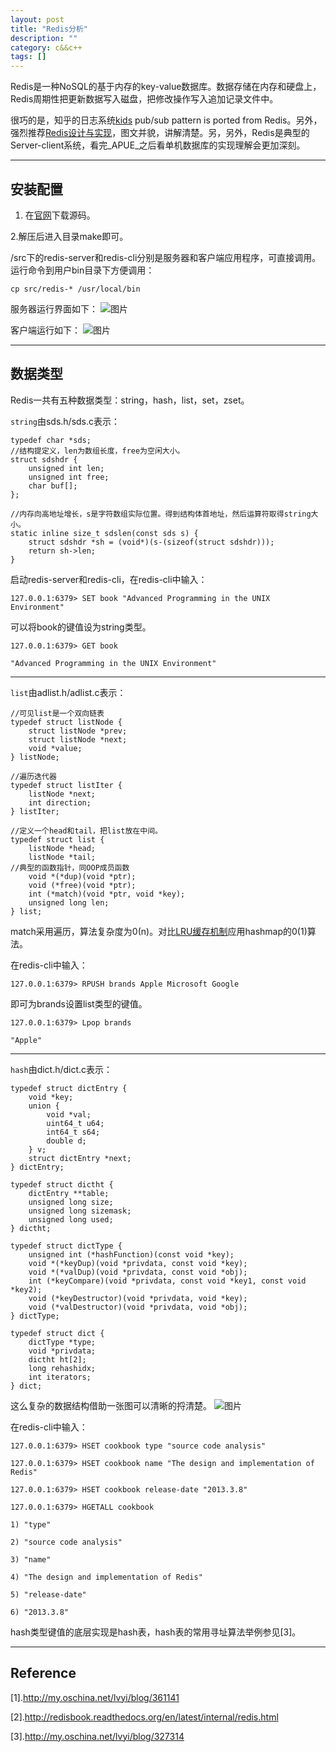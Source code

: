 ```yaml
---
layout: post
title: "Redis分析"
description: ""
category: c&&c++
tags: []
---
```


Redis是一种NoSQL的基于内存的key-value数据库。数据存储在内存和硬盘上，Redis周期性把更新数据写入磁盘，把修改操作写入追加记录文件中。

很巧的是，知乎的日志系统[kids](https://github.com/zhihu/kids) pub/sub pattern is ported from Redis。另外，强烈推荐[Redis设计与实现](http://redisbook.com/)，图文并貌，讲解清楚。另，另外，Redis是典型的Server-client系统，看完_APUE_之后看单机数据库的实现理解会更加深刻。


----------------------------------------------

## 安装配置
1. 在[官网](http://redis.io/download)下载源码。

2.解压后进入目录make即可。

/src下的redis-server和redis-cli分别是服务器和客户端应用程序，可直接调用。运行命令到用户bin目录下方便调用：

`cp src/redis-* /usr/local/bin`

服务器运行界面如下：
![图片](/assets/images/redis-1.png)

客户端运行如下：
![图片](/assets/images/redis-2.png)

-----------------------------------------------------

## 数据类型
Redis一共有五种数据类型：string，hash，list，set，zset。

`string`由sds.h/sds.c表示：

```
typedef char *sds;
//结构提定义，len为数组长度，free为空闲大小。
struct sdshdr {
    unsigned int len;
    unsigned int free;
    char buf[];
};

//内存向高地址增长，s是字符数组实际位置。得到结构体首地址，然后运算符取得string大小。
static inline size_t sdslen(const sds s) {
    struct sdshdr *sh = (void*)(s-(sizeof(struct sdshdr)));
    return sh->len;
}
```
启动redis-server和redis-cli，在redis-cli中输入：

```
127.0.0.1:6379> SET book "Advanced Programming in the UNIX Environment"
```
可以将book的键值设为string类型。

```
127.0.0.1:6379> GET book

"Advanced Programming in the UNIX Environment"
```

---------------------------------------
`list`由adlist.h/adlist.c表示：

```
//可见list是一个双向链表
typedef struct listNode {
    struct listNode *prev;
    struct listNode *next;
    void *value;
} listNode;

//遍历迭代器
typedef struct listIter {
    listNode *next;
    int direction;
} listIter;

//定义一个head和tail，把list放在中间。
typedef struct list {
    listNode *head;
    listNode *tail;
//典型的函数指针，同OOP成员函数
    void *(*dup)(void *ptr);
    void (*free)(void *ptr);
    int (*match)(void *ptr, void *key);
    unsigned long len;
} list;

```
match采用遍历，算法复杂度为0(n)。对比[LRU缓存机制](
http://tuzhii.com/2014/11/20/RCU/)应用hashmap的0(1)算法。

在redis-cli中输入：

```
127.0.0.1:6379> RPUSH brands Apple Microsoft Google
```

即可为brands设置list类型的键值。

```
127.0.0.1:6379> Lpop brands

"Apple"
```

------------------------------------------------
`hash`由dict.h/dict.c表示：

```
typedef struct dictEntry {
    void *key;
    union {
        void *val;
        uint64_t u64;
        int64_t s64;
        double d;
    } v;
    struct dictEntry *next;
} dictEntry;

typedef struct dictht {
    dictEntry **table;
    unsigned long size;
    unsigned long sizemask;
    unsigned long used;
} dictht;

typedef struct dictType {
    unsigned int (*hashFunction)(const void *key);
    void *(*keyDup)(void *privdata, const void *key);
    void *(*valDup)(void *privdata, const void *obj);
    int (*keyCompare)(void *privdata, const void *key1, const void *key2);
    void (*keyDestructor)(void *privdata, void *key);
    void (*valDestructor)(void *privdata, void *obj);
} dictType;

typedef struct dict {
    dictType *type;
    void *privdata;
    dictht ht[2];
    long rehashidx; 
    int iterators; 
} dict;
```
这么复杂的数据结构借助一张图可以清晰的捋清楚。
![图片](/assets/images/redis-3.png)

在redis-cli中输入：

```
127.0.0.1:6379> HSET cookbook type "source code analysis"

127.0.0.1:6379> HSET cookbook name "The design and implementation of Redis"

127.0.0.1:6379> HSET cookbook release-date "2013.3.8"

127.0.0.1:6379> HGETALL cookbook

1) "type"

2) "source code analysis"

3) "name"

4) "The design and implementation of Redis"

5) "release-date"

6) "2013.3.8"
```

hash类型键值的底层实现是hash表，hash表的常用寻址算法举例参见[3]。

----------------------------------------------------

## Reference
[1].http://my.oschina.net/lvyi/blog/361141

[2].http://redisbook.readthedocs.org/en/latest/internal/redis.html

[3].http://my.oschina.net/lvyi/blog/327314






